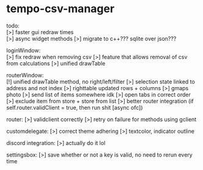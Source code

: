 # tempo-csv-manager

todo: \
   [>] faster gui redraw times \
   [>] async widget methods
   [>] migrate to c++??? sqlite over json???

   loginWindow: \
      [>] fix redraw when removing csv
      [>] feature that allows removal of csv from calculations
      [>] unified drawTable
   
   routerWindow: \
      [!] unified drawTable method, no right/left/filter
      [>] selection state linked to address and not index
      [>] righttable updated rows + columns
      [>] gmaps photo
      [>] send list of items somewhere idk
      [>] open tabs in correct order
      [>] exclude item from store + store from list
      [>] better router integration (if self.router.validClient = true, then run shit [async ofc])

   router:
      [>] validclient correctly
      [>] retry on failure for methods using gclient

   customdelegate:
      [>] correct theme adhering
      [>] textcolor, indicator outline

   discord integration:
      [>] actually do it lol

   settingsbox:
      [>] save whether or not a key is valid, no need to rerun every time